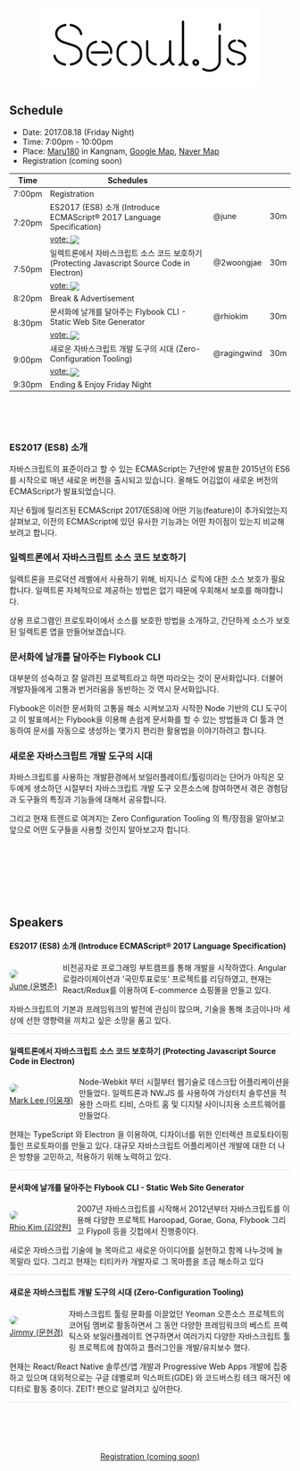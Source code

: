 <p style="text-align:center">
  <img src="../assets/bi_black.png">
</p>

## Schedule

- Date: 2017.08.18 (Friday Night)
- Time: 7:00pm - 10:00pm
- Place: [Maru180](http://www.maru180.com/) in Kangnam, [Google Map](https://goo.gl/maps/5VKLahT7oYK2), [Naver Map](http://naver.me/x5NbCJUs)
- Registration (coming soon)

<table>
  <thead>
    <tr>
      <th>Time</th>
      <th>Schedules</th>
      <th></th>
      <th></th>
    </tr>
  </thead>
  <tbody>
    <tr>
      <td>7:00pm</td>
      <td colspan="3">Registration</td>
    </tr>
    <tr>
      <td rowspan="2">7:20pm</td>
      <td>ES2017 (ES8) 소개 (Introduce ECMAScript® 2017 Language Specification)</td>
      <td>@june</td>
      <td>30m</td>
    </tr>
    <tr>
      <td colspan="3">
        <a href="https://poll.now.sh/poll/-KpuAIFDSW8CJdMQ_VxT/ES2017%20(ES8)%20%EC%86%8C%EA%B0%9C%20(Introduce%20ECMAScript%C2%AE%202017%20Language%20Specification)/vote"><span>vote: </span><img src="https://poll.now.sh/poll/-KpuAIFDSW8CJdMQ_VxT/ES2017%20(ES8)%20%EC%86%8C%EA%B0%9C%20(Introduce%20ECMAScript%C2%AE%202017%20Language%20Specification)" style="vertical-align: middle;"></a>
      </td>
    </tr>
    <tr>
      <td rowspan="2">7:50pm</td>
      <td>일렉트론에서 자바스크립트 소스 코드 보호하기 (Protecting Javascript Source Code in Electron)</td>
      <td>@2woongjae</td>
      <td>30m</td>
    </tr>
    <tr>
      <td colspan="3">
        <a href="https://poll.now.sh/poll/-KpuAIFDSW8CJdMQ_VxT/%EC%9D%BC%EB%A0%89%ED%8A%B8%EB%A1%A0%EC%97%90%EC%84%9C%20%EC%9E%90%EB%B0%94%EC%8A%A4%ED%81%AC%EB%A6%BD%ED%8A%B8%20%EC%86%8C%EC%8A%A4%20%EC%BD%94%EB%93%9C%20%EB%B3%B4%ED%98%B8%ED%95%98%EA%B8%B0%20(Protecting%20Javascript%20Source%20Code%20in%20Electron)/vote"><span>vote: </span><img src="https://poll.now.sh/poll/-KpuAIFDSW8CJdMQ_VxT/%EC%9D%BC%EB%A0%89%ED%8A%B8%EB%A1%A0%EC%97%90%EC%84%9C%20%EC%9E%90%EB%B0%94%EC%8A%A4%ED%81%AC%EB%A6%BD%ED%8A%B8%20%EC%86%8C%EC%8A%A4%20%EC%BD%94%EB%93%9C%20%EB%B3%B4%ED%98%B8%ED%95%98%EA%B8%B0%20(Protecting%20Javascript%20Source%20Code%20in%20Electron)"  style="vertical-align: middle;"></a>
      </td>
    </tr>
    <tr>
      <td>8:20pm</td>
      <td colspan="3">Break & Advertisement</td>
    </tr>
    <tr>
      <td rowspan="2">8:30pm</td>
      <td>문서화에 날개를 달아주는 Flybook CLI - Static Web Site Generator</td>
      <td>@rhiokim</td>
      <td>30m</td>
    </tr>
    <tr>
      <td colspan="3">
        <a href="https://poll.now.sh/poll/-KpuAIFDSW8CJdMQ_VxT/Flybook%20%EC%9D%84%20%EC%9D%B4%EC%9A%A9%ED%95%B4%20%EB%AC%B8%EC%84%9C%ED%99%94%EC%97%90%20%EB%82%A0%EA%B0%9C%EB%A5%BC%20%EB%8B%AC%EC%9E%90.%20(Flybook%20CLI%20-%20Static%20Web%20Site%20Generator)/vote"><span>vote: </span><img src="https://poll.now.sh/poll/-KpuAIFDSW8CJdMQ_VxT/Flybook%20%EC%9D%84%20%EC%9D%B4%EC%9A%A9%ED%95%B4%20%EB%AC%B8%EC%84%9C%ED%99%94%EC%97%90%20%EB%82%A0%EA%B0%9C%EB%A5%BC%20%EB%8B%AC%EC%9E%90.%20(Flybook%20CLI%20-%20Static%20Web%20Site%20Generator)" style="vertical-align: middle;"></a>
      </td>
    </tr>
    <tr>
      <td rowspan="2">9:00pm</td>
      <td>새로운 자바스크립트 개발 도구의 시대 (Zero-Configuration Tooling)</td>
      <td>@ragingwind</td>
      <td>30m</td>
    </tr>
    <tr>
      <td colspan="3">
        <a href="https://poll.now.sh/poll/-KpuAIFDSW8CJdMQ_VxT/%EC%83%88%EB%A1%9C%EC%9A%B4%20%EC%9E%90%EB%B0%94%EC%8A%A4%ED%81%AC%EB%A6%BD%ED%8A%B8%20%EA%B0%9C%EB%B0%9C%20%EB%8F%84%EA%B5%AC%EC%9D%98%20%EC%8B%9C%EB%8C%80%20(Zero-Configuration%20Tooling)/vote"><span>vote: </span><img src="https://poll.now.sh/poll/-KpuAIFDSW8CJdMQ_VxT/%EC%83%88%EB%A1%9C%EC%9A%B4%20%EC%9E%90%EB%B0%94%EC%8A%A4%ED%81%AC%EB%A6%BD%ED%8A%B8%20%EA%B0%9C%EB%B0%9C%20%EB%8F%84%EA%B5%AC%EC%9D%98%20%EC%8B%9C%EB%8C%80%20(Zero-Configuration%20Tooling)" style="vertical-align: middle;"></a>
      </td>
    </tr>
    <tr>
      <td>9:30pm</td>
      <td colspan="3">Ending & Enjoy Friday Night</td>
    </tr>
  </tbody>
</table>

<p style="height:50px;">

### ES2017 (ES8) 소개
자바스크립트의 표준이라고 할 수 있는 ECMAScript는 7년만에 발표한 2015년의 ES6를 시작으로 매년 새로운 버전을 출시되고 있습니다. 올해도 어김없이 새로운 버전의 ECMAScript가 발표되었습니다.

지난 6월에 릴리즈된 ECMAScript 2017(ES8)에 어떤 기능(feature)이 추가되었는지 살펴보고, 이전의 ECMAScript에 있던 유사한 기능과는 어떤 차이점이 있는지 비교해 보려고 합니다.

### 일렉트론에서 자바스크립트 소스 코드 보호하기
일렉트론을 프로덕션 레벨에서 사용하기 위해, 비지니스 로직에 대한 소스 보호가 필요합니다.
일렉트론 자체적으로 제공하는 방법은 없기 때문에 우회해서 보호를 해야합니다.

상용 프로그램인 프로토파이에서 소스를 보호한 방법을 소개하고, 간단하게 소스가 보호된 일렉트론 앱을 만들어보겠습니다.

### 문서화에 날개를 달아주는 Flybook CLI
대부분의 성숙하고 잘 알려진 프로젝트라고 하면 따라오는 것이 문서화입니다.
더불어 개발자들에게 고통과 번거러움을 동반하는 것 역시 문서화입니다.

Flybook은 이러한 문서화의 고통을 해소 시켜보고자 시작한 Node 기반의 CLI 도구이고 이 발표에서는 Flybook을 이용해 손쉽게 문서화를 할 수 있는 방법들과 CI 툴과 연동하여 문서를 자동으로 생성하는 몇가지 편리한 활용법을 이야기하려고 합니다.

### 새로운 자바스크립트 개발 도구의 시대
자바스크립트를 사용하는 개발환경에서 보일러플레이트/툴링이라는 단어가 아직은 모두에게 생소하던 시절부터 자바스크립트 개발 도구 오픈소스에 참여하면서 겪은 경험담과 도구들의 특징과 기능들에 대해서 공유합니다.

그리고 현재 트렌드로 여겨지는 Zero Configuration Tooling 의 특/장점을 알아보고 앞으로 어떤 도구들을 사용할 것인지 알아보고자 합니다.

<p style="height:100px;">

## Speakers

#### ES2017 (ES8) 소개 (Introduce ECMAScript® 2017 Language Specification)

<p style="float:left; margin-right: 10px;">
  <img src="https://avatars1.githubusercontent.com/u/16456463?v=3&s=150" style="border-radius:10px;"/>
  <br><a href="https://github.com/onyoon7/">June (윤병준)</a>
</p>

비전공자로 프로그래밍 부트캠프를 통해 개발을 시작하였다. Angular 로컬라이제이션과 ’국민투표로또’ 프로젝트를 리딩하였고, 현재는 React/Redux를 이용하여 E-commerce 쇼핑몰을 만들고 있다.

자바스크립트의 기본과 프레임워크의 발전에 관심이 많으며, 기술을 통해 조금이나마 세상에 선한 영향력을 끼치고 싶은 소망을 품고 있다.

<p style="clear:both; border-bottom: 1px solid #dfdfdf;">

#### 일렉트론에서 자바스크립트 소스 코드 보호하기 (Protecting Javascript Source Code in Electron)

<p style="float:left; margin-right: 10px;">
  <img src="https://avatars1.githubusercontent.com/u/9678066?v=3&s=150" style="border-radius:10px;"/>
  <br><a href="https://github.com/2woongjae/">Mark Lee (이웅재)</a>
</p>

Node-Webkit 부터 시절부터 웹기술로 데스크탑 어플리케이션을 만들었다. 일렉트론과 NW.JS 를 사용하여 가상터치 솔루션을 적용한 스마트 티비, 스마트 홈 및 디지털 사이니지용 소프트웨어를 만들었다.

현재는 TypeScript 와 Electron 을 이용하여, 디자이너를 위한 인터렉션 프로토타이핑 툴인 프로토파이를 만들고 있다. 대규모 자바스크립트 어플리케이션 개발에 대한 더 나은 방향을 고민하고, 적용하기 위해 노력하고 있다.

<p style="clear:both; border-bottom: 1px solid #dfdfdf;">

#### 문서화에 날개를 달아주는 Flybook CLI - Static Web Site Generator
<p style="float:left; margin-right: 10px;">
  <img src="https://avatars1.githubusercontent.com/u/145777?v=3&s=150" style="border-radius:10px;"/>
  <br><a href="https://github.com/rhiokim/">Rhio Kim (김양원)</a>
</p>

2007년 자바스크립트를 시작해서 2012년부터 자바스크립트를 이용해 다양한 프로젝트 Haroopad, Gorae, Gona, Flybook 그리고 Flypoll 등을 깃헙에서 진행중이다.

새로운 자바스크립 기술에 늘 목마르고 새로운 아이디어를 실현하고 함께 나누것에 늘 목말라 있다. 그리고 현재는 티티카카 개발자로 그 목마름을 조금 해소하고 있다

<p style="clear:both; border-bottom: 1px solid #dfdfdf;">

#### 새로운 자바스크립트 개발 도구의 시대 (Zero-Configuration Tooling)

<p style="float:left; margin-right: 10px;">
  <img src="https://avatars1.githubusercontent.com/u/124117?v=3&s=150" style="border-radius:10px;"/>
  <br><a href="https://github.com/ragingwind/">Jimmy (문현경)</a>
</p>

자바스크립트 툴링 문화를 이끌었던 Yeoman 오픈소스 프로젝트의 코어팀 멤버로 활동하면서 그 동안 다양한 프레임워크의 베스트 프렉틱스와 보일러플레이트 연구하면서 여러가지 다양한 자바스크립트 툴링 프로젝트에 참여하고 플러그인을 개발/유지보수 했다.

현재는 React/React Native 솔루션/앱 개발과 Progressive Web Apps 개발에 집중하고 있으며 대외적으로는 구글 데벨로퍼 익스퍼트(GDE) 와 코드버스킹 테크 매거진 에디터로 활동 중이다. ZEIT! 팬으로 알려지고 싶어한다.

<p style="clear:both; border-bottom: 1px solid #dfdfdf;"></p>

<p style="height:60px;"></p>

<p style="text-align:center;">
  <a href="">Registration (coming soon)</a>
</p>
<!--br/>
<br/>
<br/>
<br/>
<br/>
<br/>

## Review (After Meetup)

### Session 1

### Session 2

### Session 3
[![](https://poll.now.sh/poll/-Kptz7iK2pzXtRGFk6mC/Flybook%20%EC%9D%84%20%EC%8B%A4%EB%AC%B4%20%ED%98%B9%EC%9D%80%20%EA%B0%9C%EC%9D%B8%20%ED%94%84%EB%A1%9C%EC%A0%9D%ED%8A%B8%EC%97%90%20%EC%A0%81%EC%9A%A9%ED%95%B4%EB%B3%B4%EA%B3%A0%20%EC%8B%B6%EB%8B%A4)](https://poll.now.sh/poll/-Kptz7iK2pzXtRGFk6mC/Flybook%20%EC%9D%84%20%EC%8B%A4%EB%AC%B4%20%ED%98%B9%EC%9D%80%20%EA%B0%9C%EC%9D%B8%20%ED%94%84%EB%A1%9C%EC%A0%9D%ED%8A%B8%EC%97%90%20%EC%A0%81%EC%9A%A9%ED%95%B4%EB%B3%B4%EA%B3%A0%20%EC%8B%B6%EB%8B%A4/vote)
[![](https://poll.now.sh/poll/-Kptz7iK2pzXtRGFk6mC/%EC%95%84%EC%A7%81%20%EC%96%B4%EB%96%BB%EA%B2%8C%20%EC%82%AC%EC%9A%A9%ED%95%B4%EC%95%BC%20%ED%95%A0%EC%A7%80%20%EB%AA%A8%EB%A5%B4%EA%B2%A0%EC%A7%80%EB%A7%8C%20%EC%9C%A0%EC%9A%A9%ED%95%B4%20%EB%B3%B4%EC%9D%B8%EB%8B%A4.)](https://poll.now.sh/poll/-Kptz7iK2pzXtRGFk6mC/%EC%95%84%EC%A7%81%20%EC%96%B4%EB%96%BB%EA%B2%8C%20%EC%82%AC%EC%9A%A9%ED%95%B4%EC%95%BC%20%ED%95%A0%EC%A7%80%20%EB%AA%A8%EB%A5%B4%EA%B2%A0%EC%A7%80%EB%A7%8C%20%EC%9C%A0%EC%9A%A9%ED%95%B4%20%EB%B3%B4%EC%9D%B8%EB%8B%A4./vote)
[![](https://poll.now.sh/poll/-Kptz7iK2pzXtRGFk6mC/%ED%9A%8C%EC%82%AC%20%EB%8F%99%EB%A3%8C%20%ED%98%B9%EC%9D%80%20%EC%B9%9C%EA%B5%AC%EC%97%90%EA%B2%8C%20%EC%82%AC%EC%9A%A9%EC%9D%84%20%EA%B6%8C%EC%9E%A5%ED%95%98%EA%B3%A0%20%EC%8B%B6%EB%8B%A4.)](https://poll.now.sh/poll/-Kptz7iK2pzXtRGFk6mC/%ED%9A%8C%EC%82%AC%20%EB%8F%99%EB%A3%8C%20%ED%98%B9%EC%9D%80%20%EC%B9%9C%EA%B5%AC%EC%97%90%EA%B2%8C%20%EC%82%AC%EC%9A%A9%EC%9D%84%20%EA%B6%8C%EC%9E%A5%ED%95%98%EA%B3%A0%20%EC%8B%B6%EB%8B%A4./vote)

## Voting for Session 4
-->